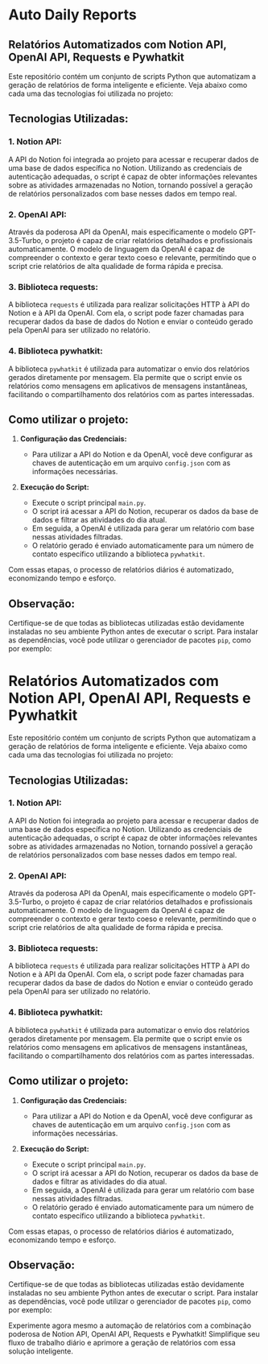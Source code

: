 # Auto Daily Reports
## Relatórios Automatizados com Notion API, OpenAI API, Requests e Pywhatkit

Este repositório contém um conjunto de scripts Python que automatizam a geração de relatórios de forma inteligente e eficiente. Veja abaixo como cada uma das tecnologias foi utilizada no projeto:

## Tecnologias Utilizadas:

### 1. Notion API:

A API do Notion foi integrada ao projeto para acessar e recuperar dados de uma base de dados específica no Notion. Utilizando as credenciais de autenticação adequadas, o script é capaz de obter informações relevantes sobre as atividades armazenadas no Notion, tornando possível a geração de relatórios personalizados com base nesses dados em tempo real.

### 2. OpenAI API:

Através da poderosa API da OpenAI, mais especificamente o modelo GPT-3.5-Turbo, o projeto é capaz de criar relatórios detalhados e profissionais automaticamente. O modelo de linguagem da OpenAI é capaz de compreender o contexto e gerar texto coeso e relevante, permitindo que o script crie relatórios de alta qualidade de forma rápida e precisa.

### 3. Biblioteca requests:

A biblioteca `requests` é utilizada para realizar solicitações HTTP à API do Notion e à API da OpenAI. Com ela, o script pode fazer chamadas para recuperar dados da base de dados do Notion e enviar o conteúdo gerado pela OpenAI para ser utilizado no relatório.

### 4. Biblioteca pywhatkit:

A biblioteca `pywhatkit` é utilizada para automatizar o envio dos relatórios gerados diretamente por mensagem. Ela permite que o script envie os relatórios como mensagens em aplicativos de mensagens instantâneas, facilitando o compartilhamento dos relatórios com as partes interessadas.

## Como utilizar o projeto:

1. **Configuração das Credenciais:**
   - Para utilizar a API do Notion e da OpenAI, você deve configurar as chaves de autenticação em um arquivo `config.json` com as informações necessárias.
   
2. **Execução do Script:**
   - Execute o script principal `main.py`.
   - O script irá acessar a API do Notion, recuperar os dados da base de dados e filtrar as atividades do dia atual.
   - Em seguida, a OpenAI é utilizada para gerar um relatório com base nessas atividades filtradas.
   - O relatório gerado é enviado automaticamente para um número de contato específico utilizando a biblioteca `pywhatkit`.

Com essas etapas, o processo de relatórios diários é automatizado, economizando tempo e esforço.

## Observação:
Certifique-se de que todas as bibliotecas utilizadas estão devidamente instaladas no seu ambiente Python antes de executar o script. Para instalar as dependências, você pode utilizar o gerenciador de pacotes `pip`, como por exemplo:

# Relatórios Automatizados com Notion API, OpenAI API, Requests e Pywhatkit

Este repositório contém um conjunto de scripts Python que automatizam a geração de relatórios de forma inteligente e eficiente. Veja abaixo como cada uma das tecnologias foi utilizada no projeto:

## Tecnologias Utilizadas:

### 1. Notion API:

A API do Notion foi integrada ao projeto para acessar e recuperar dados de uma base de dados específica no Notion. Utilizando as credenciais de autenticação adequadas, o script é capaz de obter informações relevantes sobre as atividades armazenadas no Notion, tornando possível a geração de relatórios personalizados com base nesses dados em tempo real.

### 2. OpenAI API:

Através da poderosa API da OpenAI, mais especificamente o modelo GPT-3.5-Turbo, o projeto é capaz de criar relatórios detalhados e profissionais automaticamente. O modelo de linguagem da OpenAI é capaz de compreender o contexto e gerar texto coeso e relevante, permitindo que o script crie relatórios de alta qualidade de forma rápida e precisa.

### 3. Biblioteca requests:

A biblioteca `requests` é utilizada para realizar solicitações HTTP à API do Notion e à API da OpenAI. Com ela, o script pode fazer chamadas para recuperar dados da base de dados do Notion e enviar o conteúdo gerado pela OpenAI para ser utilizado no relatório.

### 4. Biblioteca pywhatkit:

A biblioteca `pywhatkit` é utilizada para automatizar o envio dos relatórios gerados diretamente por mensagem. Ela permite que o script envie os relatórios como mensagens em aplicativos de mensagens instantâneas, facilitando o compartilhamento dos relatórios com as partes interessadas.

## Como utilizar o projeto:

1. **Configuração das Credenciais:**
   - Para utilizar a API do Notion e da OpenAI, você deve configurar as chaves de autenticação em um arquivo `config.json` com as informações necessárias.
   
2. **Execução do Script:**
   - Execute o script principal `main.py`.
   - O script irá acessar a API do Notion, recuperar os dados da base de dados e filtrar as atividades do dia atual.
   - Em seguida, a OpenAI é utilizada para gerar um relatório com base nessas atividades filtradas.
   - O relatório gerado é enviado automaticamente para um número de contato específico utilizando a biblioteca `pywhatkit`.

Com essas etapas, o processo de relatórios diários é automatizado, economizando tempo e esforço.

## Observação:

Certifique-se de que todas as bibliotecas utilizadas estão devidamente instaladas no seu ambiente Python antes de executar o script. Para instalar as dependências, você pode utilizar o gerenciador de pacotes `pip`, como por exemplo:


Experimente agora mesmo a automação de relatórios com a combinação poderosa de Notion API, OpenAI API, Requests e Pywhatkit! Simplifique seu fluxo de trabalho diário e aprimore a geração de relatórios com essa solução inteligente.

